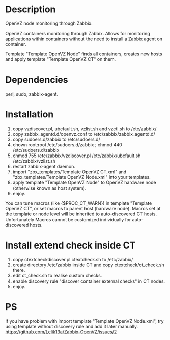 # Description
OpenVZ node monitoring through Zabbix.

OpenVZ containers monitoring through Zabbix. Allows for monitoring applications within containers without the need to install a Zabbix agent on container.

Template "Template OpenVZ Node" finds all containers, creates new hosts and apply template "Template OpenVZ CT" on them.

# Dependencies
perl, sudo, zabbix-agent.

Installation
============
1. copy vzdiscover.pl, ubcfault.sh, vzlist.sh and vzctl.sh to /etc/zabbix/
2. copy zabbix_agentd.d/openvz.conf to /etc/zabbix/zabbix_agentd.d/
3. copy sudoers.d/zabbix to /etc/sudoers.d/
4. chown root:root /etc/sudoers.d/zabbix ; chmod 440 /etc/sudoers.d/zabbix
5. chmod 755 /etc/zabbix/vzdiscover.pl /etc/zabbix/ubcfault.sh /etc/zabbix/vzlist.sh
6. restart zabbix-agent daemon.
7. import "zbx_templates/Template OpenVZ CT.xml" and "zbx_templates/Template OpenVZ Node.xml" into your templates.
8. apply template "Template OpenVZ Node" to OpenVZ hardware node (otherwise known as host system).
9. enjoy.


You can tune macros (like {$PROC_CT_WARN}) in template "Template OpenVZ CT", or set macros to parent host (hardware node). Macros set at the template or node level will be inherited to auto-discovered CT hosts. Unfortunately Macros cannot be customized individually for auto-discovered hosts.

Install extend check inside CT
============
1. copy ctextcheckdiscover.pl ctextcheck.sh to /etc/zabbix/
2. create directory /etc/zabbix inside CT and copy ctextcheck/ct_check.sh there.
3. edit ct_check.sh to realise custom checks.
4. enable discovery rule "discover container external checks" in CT nodes.
5. enjoy.


PS
===========
If you have problem with import template "Template OpenVZ Node.xml", try using template without discovery rule and add it later manually.
https://github.com/Lelik13a/Zabbix-OpenVZ/issues/2
